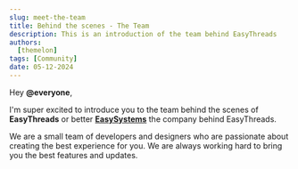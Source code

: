 ```yaml
---
slug: meet-the-team
title: Behind the scenes - The Team
description: This is an introduction of the team behind EasyThreads
authors:
  [themelon]
tags: [Community]
date: 05-12-2024
---
```


Hey **@everyone**,

I'm super excited to introduce you to the team behind the scenes of **EasyThreads** or better **[EasySystems](https://easystems.live)** the company behind EasyThreads. 
<!-- truncate -->
We are a small team of developers and designers who are passionate about creating the best experience for you. We are always working hard to bring you the best features and updates.

